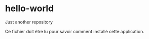 # hello-world
Just another repository

Ce fichier doit être lu pour savoir comment installé cette application.

